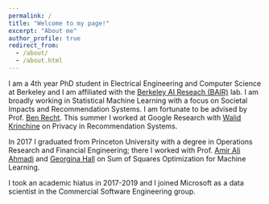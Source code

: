 ```yaml
---
permalink: /
title: "Welcome to my page!"
excerpt: "About me"
author_profile: true
redirect_from:
  - /about/
  - /about.html
---
```


I am a 4th year PhD student in Electrical Engineering and Computer Science at Berkeley and I am affiliated with the [Berkeley AI Reseach (BAIR)](https://bair.berkeley.edu/) lab. I am broadly working in Statistical Machine Learning with a focus on Societal Impacts and Recommendation Systems. I am fortunate to be advised by Prof. [Ben Recht](https://people.eecs.berkeley.edu/~brecht/). This summer I worked at Google Research with [Walid Krinchine](http://walid.krichene.net/) on Privacy in Recommendation Systems.

In 2017 I graduated from Princeton University with a degree in Operations Research and Financial Engineering; there I worked with Prof. [Amir Ali Ahmadi](http://aaa.princeton.edu/) and [Georgina Hall](https://sites.google.com/view/georgina-hall) on Sum of Squares Optimization for Machine Learning.

I took an academic hiatus in 2017-2019 and I joined Microsoft as a data scientist in the Commercial Software Engineering group.
